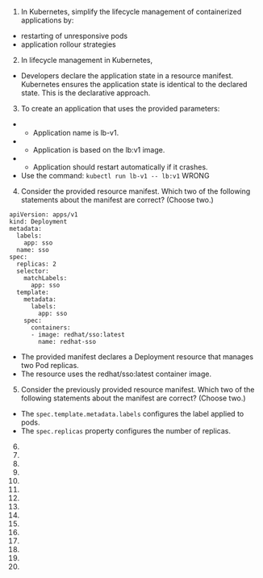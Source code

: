 1. In Kubernetes, simplify the lifecycle management of containerized applications by:
- restarting of unresponsive pods
- application rollour strategies

2. In lifecycle management in Kubernetes,
- Developers declare the application state in a resource manifest. Kubernetes ensures the application state is identical to the declared state. This is the declarative approach. 

3. To create an application that uses the provided parameters:
- - Application name is lb-v1.
- - Application is based on the lb:v1 image.
- - Application should restart automatically if it crashes.
- Use the command: ```kubectl run lb-v1 -- lb:v1``` WRONG

4. Consider the provided resource manifest. Which two of the following statements about the manifest are correct? (Choose two.)
```
apiVersion: apps/v1
kind: Deployment
metadata:
  labels:
    app: sso
  name: sso
spec:
  replicas: 2
  selector:
    matchLabels:
      app: sso
  template:
    metadata:
      labels:
        app: sso
    spec:
      containers:
      - image: redhat/sso:latest
        name: redhat-sso
```
- The provided manifest declares a Deployment resource that manages two Pod replicas.
- The resource uses the redhat/sso:latest container image.

5. Consider the previously provided resource manifest. Which two of the following statements about the manifest are correct? (Choose two.)
- The ```spec.template.metadata.labels``` configures the label applied to pods.
- The ```spec.replicas``` property configures the number of replicas.
6. 

7.

8.

9.

10.

11.

12.

13.

14.

15.

16.

17.

18.

19.

20.
